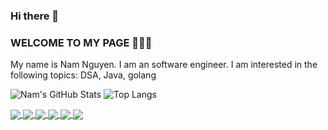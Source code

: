 ### Hi there 👋

<!--
**NamNV2496/namnv2496** is a ✨ _special_ ✨ repository because its `README.md` (this file) appears on your GitHub profile.

Here are some ideas to get you started:

- 🔭 I’m currently working on ...
- 🌱 I’m currently learning ...
- 👯 I’m looking to collaborate on ...
- 🤔 I’m looking for help with ...
- 💬 Ask me about ...
- 📫 How to reach me: ...
- 😄 Pronouns: ...
- ⚡ Fun fact: ...
-->

### WELCOME TO MY PAGE 👋👋👋
My name is Nam Nguyen. I am an software engineer. I am interested in the following topics: DSA, Java, golang<br>
<!--
## 📫 How to reach me: 
-->
<!--
![Nam's github stats](https://github-readme-stats-git-masterrstaa-rickstaa.vercel.app/api?username=NamNV2496&show_icons=true&theme=tokyonight&hide=contribs,prs,issues)
-->

<!-- ![Nam's GitHub Stats](https://github.com/NamNV2496/github-stats/blob/master/generated/overview.svg) -->
![Nam's GitHub Stats](https://github-readme-stats.vercel.app/api?username=NamNV2496&show_icons=true&theme=dracula&line_height=40) 
![Top Langs](https://github-readme-stats.vercel.app/api/top-langs/?username=NamNV2496&theme=dracula&hide=css,html,javascript)


<a href="https://github.com/NamNV2496/go-social-network/">
  <img align="center" src="https://github-readme-stats.anuraghazra1.vercel.app/api/pin/?username=NamNV2496&repo=go-social-network&theme=radical" />
</a> 

<a href="https://github.com/NamNV2496/go-wallet/">
  <img align="center" src="https://github-readme-stats.anuraghazra1.vercel.app/api/pin/?username=NamNV2496&repo=go-wallet&theme=dark" />
</a>

<a href="https://github.com/NamNV2496/go-crawler/">
  <img align="center" src="https://github-readme-stats.anuraghazra1.vercel.app/api/pin/?username=NamNV2496&repo=crawler&theme=merko" />
</a>

<a href="https://github.com/NamNV2496/go-SEO/">
  <img align="center" src="https://github-readme-stats.anuraghazra1.vercel.app/api/pin/?username=NamNV2496&repo=SEO&theme=gruvbox" />
</a>  


<a href="https://github.com/NamNV2496/springboot_RBAC/">
  <img align="center" src="https://github-readme-stats.anuraghazra1.vercel.app/api/pin/?username=NamNV2496&repo=springboot_RBAC&theme=onedark" />
</a>   

<a href="https://github.com/NamNV2496/springboot_jasperReport/">
  <img align="center" src="https://github-readme-stats.anuraghazra1.vercel.app/api/pin/?username=NamNV2496&repo=springboot_jasperReport&theme=cobalt" />
</a>
